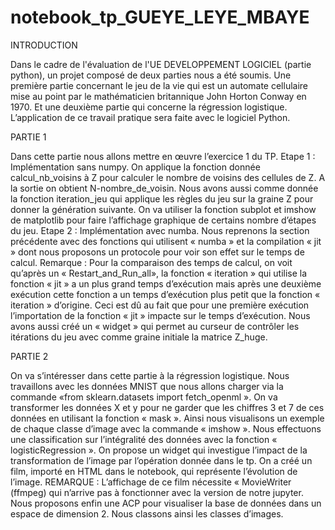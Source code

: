 # notebook_tp_GUEYE_LEYE_MBAYE
INTRODUCTION

Dans le cadre  de l'évaluation de l'UE DEVELOPPEMENT LOGICIEL (partie python), un projet  composé de deux parties nous a été soumis. Une première partie concernant le jeu de la vie qui est un automate cellulaire mise au point par le  mathématicien britannique John Horton Conway en  1970. Et une deuxième partie qui concerne la régression logistique.
L’application de ce travail pratique sera faite avec le logiciel Python.

PARTIE 1

Dans cette partie nous allons mettre en  œuvre l’exercice 1 du TP.
Etape 1 : Implémentation sans numpy.
On applique la fonction donnée calcul_nb_voisins à Z pour calculer le nombre de voisins des cellules de Z. A la sortie on obtient N-nombre_de_voisin.
Nous avons aussi comme donnée la fonction  iteration_jeu qui applique les règles du  jeu sur la graine Z pour donner la génération suivante. On va utiliser la fonction subplot et imshow de matplotlib pour faire l’affichage  graphique de certains  nombre d’étapes du jeu.
Etape 2 : Implémentation avec  numba.
Nous reprenons la section précédente avec des fonctions qui utilisent « numba » et la compilation « jit » dont nous proposons un protocole pour voir son effet sur le temps de calcul.
Remarque : Pour la comparaison des temps de calcul, on voit qu’après un « Restart_and_Run_all», la fonction « iteration » qui utilise la fonction « jit » a un plus grand temps d’exécution mais après une deuxième exécution cette fonction a un temps  d’exécution plus petit que  la fonction « iteration » d’origine. Ceci est dû  au fait que pour une première exécution l’importation de la fonction « jit » impacte sur le  temps d’exécution.
Nous avons aussi  créé un « widget » qui permet au curseur de contrôler les itérations du jeu avec comme graine initiale la matrice Z_huge.

PARTIE 2

On va s’intéresser dans cette partie à la régression logistique.
Nous travaillons avec les  données MNIST que nous allons charger via la commande «from sklearn.datasets import fetch_openml ».
On va transformer les données X et y pour ne garder que les chiffres 3 et 7 de ces données en utilisant la fonction « mask ». Ainsi nous visualisons un exemple de chaque classe d’image avec la commande « imshow ».
Nous effectuons une classification sur l’intégralité des données avec la fonction « logisticRegression ». 
On propose un widget qui investigue l’impact de  la transformation de  l’image  par l’opération donnée dans le tp.
On a créé un film,  importé en HTML dans le notebook, qui représente l’évolution de l’image.
REMARQUE : L’affichage de ce film nécessite « MovieWriter (ffmpeg) qui n’arrive pas à fonctionner avec la version de notre  jupyter. 
Nous proposons enfin une ACP pour visualiser  la base de  données dans un espace de dimension 2. Nous classons ainsi les classes d’images.
